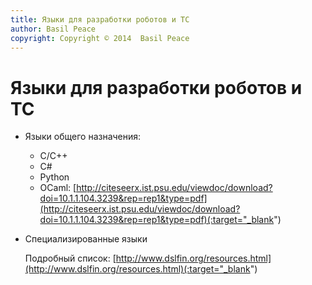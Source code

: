 ```yaml
---
title: Языки для разработки роботов и ТС
author: Basil Peace
copyright: Copyright © 2014  Basil Peace
---
```


Языки для разработки роботов и ТС
=================================

*	Языки общего назначения:

	*	C/C++
	*	C#
	*	Python
	*	OCaml:
[http://citeseerx.ist.psu.edu/viewdoc/download?doi=10.1.1.104.3239&rep=rep1&type=pdf](http://citeseerx.ist.psu.edu/viewdoc/download?doi=10.1.1.104.3239&rep=rep1&type=pdf)(:target="_blank")

*	Специализированные языки

	Подробный список:
[http://www.dslfin.org/resources.html](http://www.dslfin.org/resources.html)(:target="_blank")
